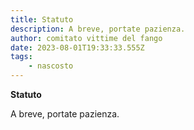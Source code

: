 ```yaml
---
title: Statuto
description: A breve, portate pazienza.
author: comitato vittime del fango
date: 2023-08-01T19:33:33.555Z
tags: 
    - nascosto
---
```

**Statuto**

A breve, portate pazienza.